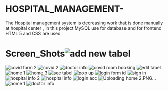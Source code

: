 # HOSPITAL_MANAGEMENT-
The Hospital management system is decreasing work that is done manually at hospital center , in this project  MySQL  use for database and for frontend   HTML 5 and CSS are used 
# Screen_Shots![add new tabel](https://user-images.githubusercontent.com/73883082/129375337-7446c09f-05ce-48e3-b006-16d3974bc365.PNG)
![covid form 2](https://user-images.githubusercontent.com/73883082/129375377-50c130e5-aa15-4df8-a62e-8be1ab0fd54a.PNG)
![covid 2](https://user-images.githubusercontent.com/73883082/129375388-7faf04f4-b2ab-49c9-9835-7bca413d90c9.PNG)
![doctor info](https://user-images.githubusercontent.com/73883082/129375397-8bf7cb66-e5cd-41d7-b0c1-c383b81b5113.png)
![covid room booking](https://user-images.githubusercontent.com/73883082/129375406-c28dca6b-f1e5-4d4f-87fb-89e61c78391e.PNG)
![edit tabel](https://user-images.githubusercontent.com/73883082/129375412-9d7911ab-e580-4707-a3ae-7a2dc74bf6f8.PNG)
![home 1](https://user-images.githubusercontent.com/73883082/129375418-d63d2b6e-8d65-4012-80ef-5b41db5b417d.PNG)
![home 3](https://user-images.githubusercontent.com/73883082/129375472-a5e767ac-c8d1-408a-85e7-bfb4ba662628.PNG)
![see tabel](https://user-images.githubusercontent.com/73883082/129375481-2fcc3298-9fc7-40f3-8d43-a58d94dbcdd9.PNG)
![pop up](https://user-images.githubusercontent.com/73883082/129375486-8b376919-569a-4ef0-a177-6e748db264ce.PNG)
![login form id](https://user-images.githubusercontent.com/73883082/129375498-a1780829-27d7-4899-bebd-15f4a0ff7cb4.PNG)
![sign in](https://user-images.githubusercontent.com/73883082/129375516-feaa01fb-843f-445f-935b-1265ba4c7be7.PNG)
![hospital info 2](https://user-images.githubusercontent.com/73883082/129375524-d50f02c8-4d1a-458c-b779-3f78f206890b.PNG)
![hospital info](https://user-images.githubusercontent.com/73883082/129375531-34c791c1-256f-4ede-9ab8-767434c563bb.PNG)
![login acc](https://user-images.githubusercontent.com/73883082/129375541-5c52ce67-1f12-4123-a7da-de1bead0ce71.PNG)
![Uploading home 2.PNG…]()
![home 1](https://user-images.githubusercontent.com/73883082/129375554-36f66358-3412-4d1e-840b-56dfb24b2dea.PNG)
![doctor info](https://user-images.githubusercontent.com/73883082/129375557-623394e7-719a-4991-949f-65ab90e6286a.png)


